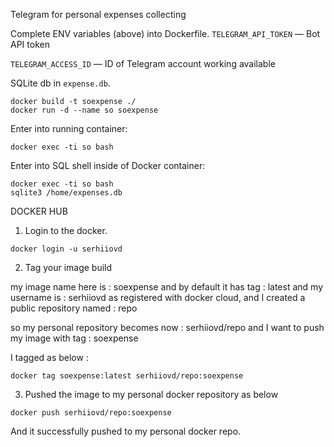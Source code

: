Telegram for personal expenses collecting 

Complete ENV variables (above) into Dockerfile.
`TELEGRAM_API_TOKEN` — Bot API token 

`TELEGRAM_ACCESS_ID` — ID of Telegram account working available

 
SQLite db in `expense.db`.

```
docker build -t soexpense ./
docker run -d --name so soexpense
```

Enter into running container:

```
docker exec -ti so bash
```

Enter into SQL shell inside of Docker container:

```
docker exec -ti so bash
sqlite3 /home/expenses.db
```
DOCKER HUB

1) Login to the docker.
```
docker login -u serhiiovd
```
2) Tag your image build

my image name here is : soexpense and by default it has tag : latest
and my username is : serhiiovd as registered with docker cloud, and I created a public repository named : repo

so my personal repository becomes now : serhiiovd/repo and I want to push my image with tag : soexpense

I tagged as below :
```
docker tag soexpense:latest serhiiovd/repo:soexpense
```
3) Pushed the image to my personal docker repository as below
```
docker push serhiiovd/repo:soexpense
```
And it successfully pushed to my personal docker repo.
```

